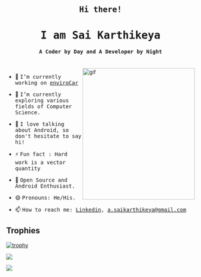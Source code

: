 <p align="center"><h2 align="center"><samp> Hi there! </samp></h2></p>
<p align="center"><h1 align="center"><samp> I am Sai Karthikeya </samp></h1></p>
<p align="center"><h4 align="center"><samp> A Coder by Day and A Developer by Night </samp></h4></p>
<br>


<img src="https://media.giphy.com/media/qzOs8XQGFNIoCiWo4r/giphy.gif" width="300px" height="350px" alt=gif align="right"> 

<div>
  
- 🔭 <samp>I’m currently working on [enviroCar](https://github.com/enviroCar)

- 🌱 <samp>I’m currently exploring various fields of Computer Science.

- 💬 <samp>I love talking about Android, so don't hesitate to say hi!
  
- ⚡  <samp> Fun fact : Hard work is a vector quantity 
- 🥇 <samp>Open Source and Android Enthusiast.
- 😄 <samp>Pronouns: He/His.

- 📫 <samp>How to reach me: [Linkedin](https://www.linkedin.com/in/sai-karthikeya-31998a1b8/),  a.saikarthikeya@gmail.com
  
## Trophies
[![trophy](https://github-profile-trophy.vercel.app/?username=asaikarthikeya)](https://github.com/ryo-ma/github-profile-trophy)

![](https://komarev.com/ghpvc/?username=asaikarthikeya&style=flat-square&color=blue)


![](https://github-readme-stats.vercel.app/api?username=asaikarthikeya&count_private=true&theme=dark&count) 
  
